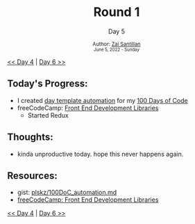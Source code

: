 <div align="center">
  <h1>Round 1</h1>
  <p>Day 5</p>

  <sub>
    Author: <a href="https://github.com/plskz" target="_blank">Zai Santillan</a>
    <br>
    <small>June 5, 2022 - Sunday</small>
  </sub>
</div>

[<< Day 4](day004.md) | [Day 6 >>](day006.md)

## Today's Progress:

- I created [day template automation](https://gist.github.com/plskz/b85fe24aebc16732f9749726b97dafdb) for my [100 Days of Code](../README.md)
- freeCodeCamp: [Front End Development Libraries](https://www.freecodecamp.org/learn/front-end-development-libraries/)
  - Started Redux

## Thoughts:

- kinda unproductive today. hope this never happens again.

## Resources:

- gist: [plskz/100DoC_automation.md](https://gist.github.com/plskz/b85fe24aebc16732f9749726b97dafdb)
- [freeCodeCamp: Front End Development Libraries](https://www.freecodecamp.org/learn/front-end-development-libraries/)

[<< Day 4](day004.md) | [Day 6 >>](day006.md)
